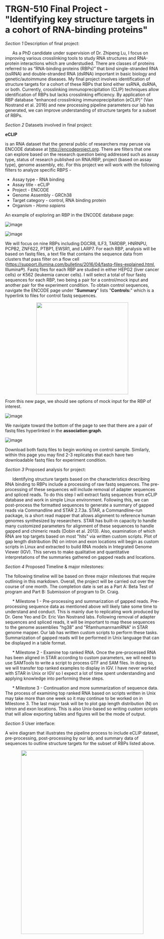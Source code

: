 # TRGN-510 Final Project - "Identifying key structure targets in a cohort of RNA-binding proteins"

_Section 1_ Description of final project:

&nbsp;&nbsp;&nbsp;&nbsp;&nbsp;&nbsp;As a PhD candidate under supervision of Dr. Zhipeng Lu, I focus on improving various crosslinking tools to study RNA structures and RNA-protein interactions which are understudied. There are classes of proteins referred to as “RNA-binding proteins (RBPs)” that bind single-stranded RNA (ssRNA) and double-stranded RNA (dsRNA) important in basic biology and genetic/autoimmune diseases. My final project involves identification of structure targets for a cohort of these RBPs that bind either ssRNA, dsRNA, or both. Currently, crosslinking immunoprecipitation (CLIP) techniques allow identification of RBPs but lacks crosslinking efficiency. By application of RBP database “enhanced crosslinking immunoprecipitation (eCLIP)” (Van Nostrand et al. 2016) and new processing pipeline parameters our lab has generated, we can improve understanding of structure targets for a subset of RBPs. 

_Section 2_ Datasets involved in final project:

__eCLIP__ 

is an RNA dataset that the general public of researchers may peruse via ENCODE database at <http://encodeproject.org>. There are filters that one can explore based on the research question being addressed such as assay type, status of research published on RNA/RBP, project (based on assay type), genome assembly, etc. For this project we will work with the following filters to analyze specific RBPS -

- Assay type - RNA binding
- Assay title - eCLIP
- Project - ENCODE
- Genome Assembly - GRCh38
- Target category - control, RNA binding protein
- Organism - _Homo sapiens_

An example of exploring an RBP in the ENCODE database page: 

![image](https://github.com/maiacorpuz/Final-Project/blob/master/eCLIP%20RBP%20ENCODE%20ex.png)

![image](https://github.com/maiacorpuz/Final-Project/blob/master/eCLIP%20RBP%20ENCODE%20ex.2.png)

We will focus on nine RBPs including DGCR8, ILF3, TARDBP, HNRNPU, PCPB2, ZNF622, PTBP1, EWSR1, and LARP7. For each RBP, analysis will be based on fastq files, a text file that contains the sequence data from clusters that pass filter on a flow cell (<https://support.illumina.com/bulletins/2016/04/fastq-files-explained.html>, Illumina®). Fastq files for each RBP are studied in either HEPG2 (liver cancer cells) or K562 (leukemia cancer cells). I will select a total of four fastq sequences for each RBP, two being a pair for a control/mock input and another pair for the experiment condition. To obtain control sequences, navigate the ENCODE page under "__Summary__" lists "__Controls:__" which is a hyperlink to files for control fastq sequences.

<p align=center>
<img src="https://github.com/maiacorpuz/Final-Project/blob/master/mock_input_sequence.png" width="300" height="300">
</p>

From this new page, we should see options of mock input for the RBP of interest. 

![image](https://github.com/maiacorpuz/Final-Project/blob/master/mock_input_sequence_2.png)

We navigate toward the bottom of the page to see that there are a pair of fastq files hyperlinked in the __association graph__.

![image](https://github.com/maiacorpuz/Final-Project/blob/master/mock_input_sequence_3.png)

Download both fastq files to begin working on control sample. Similarly, within this page you may find 2-3 replicates that each have two downloadable fastq files for experiment condition. 

_Section 3_ Proposed analysis for project:

&nbsp;&nbsp;&nbsp;&nbsp;&nbsp;&nbsp;Identifying structure targets based on the characteristics describing RNA binding to RBPs include a processing of raw fastq sequences. The pre-processing of these sequences will include removal of adapter sequences and spliced reads. To do this step I will extract fastq sequences from eCLIP database and work in simple Linux environment. Following this, we can post-process the formatted sequences to generate a summary of gapped reads via Commandline and STAR 2.7.3a. STAR, a Commandline-run package, is a short read mapper that allows alignment to reference human genomes synthesized by researchers. STAR has built-in capacity to handle many customized parameters for alignment of these sequences to handle gapped and chimeric reads (Dobin et al. 2013). Also, examination of which RNA are top targets based on most "hits" via written custom scripts. Plot of gap length distribution (N) on intron and exon locations will begin as custom scripts in Linux and extracted to build RNA models in Integrated Genome Viewer (IGV). This serves to make qualitative and quantitative interpretations of the summaries gathered on gapped reads and locations.

_Section 4_ Proposed Timeline & major milestones:

The following timeline will be based on three major milestones that require outlining in this markdown. Overall, the project will be carried out over the course of one month. The completion date is set as a Part A: Beta Test of program and Part B: Submission of program to Dr. Craig.

&nbsp;&nbsp;&nbsp;&nbsp;&nbsp;&nbsp;* Milestone 1 - Pre-processing and summarization of gapped reads. Pre-processing sequence data as mentioned above will likely take some time to understand and conduct. This is mainly due to replicating work produced by Dr. Gene Yeo and Dr. Eric Van Nostrand labs. Following removal of adapter sequences and spliced reads, it will be important to map these sequences to the genome assemblies "hg38" and "RfamhumanrnamRNA" in STAR genome mapper. Our lab has written custom scripts to perform these tasks. Summarization of gapped reads will be performed in Unix language that can be displayed in a table format.

&nbsp;&nbsp;&nbsp;&nbsp;&nbsp;&nbsp;* Milestone 2 - Examine top ranked RNA. Once the pre-processed RNA has been aligned in STAR according to custom parameters, we will need to use SAMTools to write a script to process GTF and SAM files. In doing so, we will transfer top ranked examples to display in IGV. I have never worked with STAR in Unix or IGV so I expect a lot of time spent understanding and applying knowledge into performing these steps.

&nbsp;&nbsp;&nbsp;&nbsp;&nbsp;&nbsp;* Milestone 3 - Continuation and more summarization of sequence data. The process of examining top ranked RNA based on scripts written in Unix may take more than one week so it may continue to be worked on in Milestone 3. The last major task will be to plot gap length distribution (N) on intron and exon locations. This is also Unix-based so writing custom scripts that will allow exporting tables and figures will be the mode of output.


_Section 5_ User interface:

A wire diagram that illustrates the pipeline process to include eCLIP dataset, pre-processing, post-processing by our lab, and summary data of sequences to outline structure targets for the subset of RBPs listed above.

<p align="center">
<img src="https://github.com/maiacorpuz/Final-Project/blob/master/eCLIP_PARIS_RBP_process_pipeline.png" width="400" height="600">
</p>
